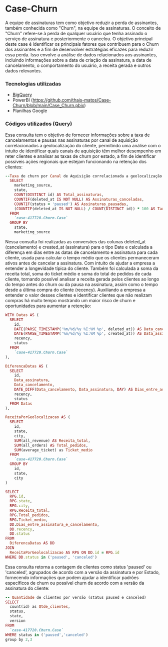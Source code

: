 # Case-Churn
A equipe de assinaturas tem como objetivo reduzir a perda de assinantes, também conhecida como "Churn", na equipe de assinaturas. O conceito de "Churn" refere-se à perda de qualquer usuário que tenha assinado o serviço de assinatura e posteriormente o cancelou.
O objetivo principal deste case é identificar os principais fatores que contribuem para o Churn dos assinantes e a fim de desenvolver estratégias eficazes para reduzir essa perda. Isso envolve a análise de dados relacionados aos assinantes, incluindo informações sobre a data de criação da assinatura, a data de cancelamento, o comportamento do usuário, a receita gerada e outros dados relevantes.  

### Tecnologias utilizadas
* [BigQuery](https://www.googleadservices.com/pagead/aclk?sa=L&ai=DChcSEwiQkoS66YGFAxUqXkgAHZyyC8QYABAAGgJjZQ&gclid=CjwKCAjw7-SvBhB6EiwAwYdCAU-yl5hc3WyK1gb5OJRQl9_eJOrWxA83gTryphXXFx_VEWMWoEFqWRoCQ9QQAvD_BwE&ohost=www.google.com&cid=CAESVuD2TQwm3kU8xvOk3AzUr6VOhQCjdT4mLvrZ-qZI5lbufVtG-bIaVWBNcC5ccJcrlqQ6nrT0xedjJcmYv4xZXFKgEY8NHUdxSijbsvWvZtkbOQcZ_yzX&sig=AOD64_2DD-ziKq6QSQdS_VQGbU1C-Lft9A&q&adurl&ved=2ahUKEwjp9v656YGFAxXSqZUCHashB6MQ0Qx6BAgGEAE)
* PowerBI (https://github.com/thais-matos/Case-Churn/blob/main/Case_Churn.pbix)
* Planilhas Google

### Códigos utilizados (Query)  
Essa consulta tem o objetivo de fornecer informações sobre a taxa de cancelamentos e pausas nas assinaturas por canal de aquisição correlacionados a geolocalização do cliente, permitindo uma análise com o intuito de identificar quais canais de aquisição têm melhor desempenho em reter clientes e analisar as taxas de churn por estado, a fim de identificar possíveis ações regionais que estejam funcionando na retenção dos clientes:
```ruby
--Taxa de churn por Canal de Aquisição correlacionada a geolocalização (Estado) do cliente
  SELECT 
    marketing_source,
    state,
    COUNT(DISTINCT id) AS Total_assinaturas,
    COUNTIF(deleted_at IS NOT NULL) AS Assinaturas_canceladas,
    COUNTIF(status = 'paused') AS Assinaturas_pausadas,
    (COUNTIF(deleted_at IS NOT NULL) / COUNT(DISTINCT id)) * 100 AS Taxa_churn
  FROM 
    `case-417720.Churn.Case`
  GROUP BY
    state,
    marketing_source
```
Nessa consulta foi realizadas as conversões das colunas deleted_at (cancelamento) e created_at (assinatura) para o tipo Date e calculada a diferença em dias entre as datas de cancelamento e assinatura para cada cliente, usada para calcular o tempo médio que os clientes permaneceram ativos antes de cancelar a assinatura. Com intuito de ajudar a empresa a entender a longevidade típica do cliente.
Também foi calculada a soma da receita total, soma do ticket médio e soma do total de pedidos de cada cliente, tornando possível analisar a receita gerada pelos clientes ao longo do tempo antes do churn ou da pausa na assinatura, assim como o tempo desde a última compra do cliente (recency). Auxiliando a empresa a entender o valor desses clientes e identificar clientes que não realizam compras há muito tempo mostrando um maior risco de churn e oportunidades para aumentar a retenção:

```ruby
WITH Datas AS (
  SELECT
    id,
    DATE(PARSE_TIMESTAMP('%m/%d/%y %I:%M %p', deleted_at)) AS Data_cancelamento,
    DATE(PARSE_TIMESTAMP('%m/%d/%y %I:%M %p', created_at)) AS Data_assinatura,
    recency,
    status
  FROM
    `case-417720.Churn.Case`
),

DiferencaDatas AS (
  SELECT 
    id,
    Data_assinatura,
    Data_cancelamento,
    DATE_DIFF(Data_cancelamento, Data_assinatura, DAY) AS Dias_entre_assinatura_e_cancelamento,
    recency,
    status
  FROM Datas
),

ReceitaPorGeolocalizacao AS (
  SELECT
    id,
    state,
    city,
    SUM(all_revenue) AS Receita_total,
    SUM(all_orders) AS Total_pedidos,
    SUM(average_ticket) as Ticket_medio
  FROM
    `case-417720.Churn.Case`
  GROUP BY
    id,
    state,
    city
)

SELECT
  RPG.id,
  RPG.state,
  RPG.city,
  RPG.Receita_total,
  RPG.Total_pedidos,
  RPG.Ticket_medio,
  DD.Dias_entre_assinatura_e_cancelamento,
  DD.recency,
  DD.status
FROM 
  DiferencaDatas AS DD
JOIN 
  ReceitaPorGeolocalizacao AS RPG ON DD.id = RPG.id
WHERE DD.status in ('paused', 'canceled')
```

Essa consulta retorna a contagem de clientes como status 'paused' ou 'canceled', agrupados de acordo com a versão da assinatura e por Estado, fornecendo informações que podem ajudar a identificar padrões específicos de churn ou possível churn de acordo com a versão da assinatura do cliente:
```ruby
-- Quantidade de clientes por versão (status paused e canceled)
SELECT
  count(id) as Qtde_clientes,
  status,
  state,
  version
FROM
  `case-417720.Churn.Case`
WHERE status in ('paused','canceled')
group by 2,3
```

